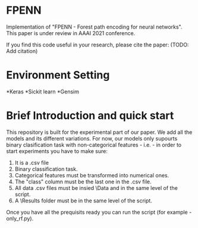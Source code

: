 # FPENN
Implementation of "FPENN - Forest path encoding for neural networks". This paper is under review in AAAI 2021 conference.

If you find this code useful in your research, please cite the paper: (TODO: Add citation) 

# Environment Setting
  *Keras
  *Sickit learn
  *Gensim


# Brief Introduction and quick start
This repository is built for the experimental part of our paper. We add all the models and its different variations.
For now, our models only supourts binary clasification task with non-categorical features - i.e. - in order to start experiments you have to make sure:
1. It is a .csv file
2. Binary classification task.
3. Categorical features must be transformed into numerical ones.
4. The "class" column must be the last one in the .csv file.
5. All data .csv files must be insied \Data and in the same level of the script.
6. A \Results folder must be in the same level of the script.

Once you have all the prequisits ready you can run the script (for example - only_rf.py).

